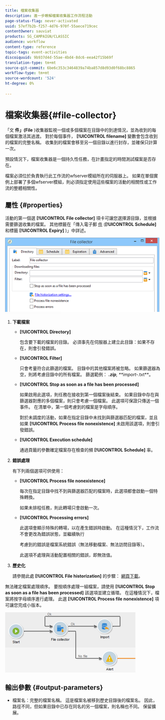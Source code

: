 ```yaml
---
title: 檔案收集器
description: 進一步瞭解檔案收集器工作流程活動
page-status-flag: never-activated
uuid: 57ef7b2b-f257-4d76-970f-55aece719cec
contentOwner: sauviat
products: SG_CAMPAIGN/CLASSIC
audience: workflow
content-type: reference
topic-tags: event-activities
discoiquuid: 9b937d4d-55ae-4bd4-8dc6-eea42f15b69f
translation-type: tm+mt
source-git-commit: 6be6c353c3464839a74ba857d8d93d0f68bc8865
workflow-type: tm+mt
source-wordcount: '524'
ht-degree: 0%

---
```



# 檔案收集器{#file-collector}

「文 **件」(File** )收集器監視一個或多個檔案在目錄中的到達情況，並為收到的每個檔案激活其過渡。 對於每個事件， **[!UICONTROL filename]** 變數會包含收到的檔案的完整名稱。 收集到的檔案會移至另一個目錄以進行封存，並確保只計算一次。

預設情況下，檔案收集器是一個持久性任務，在計畫指定的時間測試檔案是否存在。

檔案必須位於負責執行此工作流的wfserver模組所在的伺服器上。 如果在單個實例上部署了多個wfserver模組，則必須指定使用這些檔案的活動的相關性或工作流的整體相關性。

## 屬性 {#properties}

活動的第一個選 **[!UICONTROL File collector]** 項卡可讓您選擇源目錄，並根據需要篩選收集的檔案。 其他標籤在「傳入電子郵 [件](../../workflow/using/inbound-emails.md) (**[!UICONTROL Schedule]** 和標籤 **[!UICONTROL Expiry]** )」中詳述。

![](assets/file_collect_edit.png)

1. **下載檔案**

   * **[!UICONTROL Directory]**

      包含要下載的檔案的目錄。 必須事先在伺服器上建立此目錄：如果不存在，則會引發錯誤。

   * **[!UICONTROL Filter]**

      只會考量符合此篩選的檔案。 目錄中的其他檔案將被忽略。 如果篩選器為空，則將考慮目錄中的所有檔案。 篩選範例： ***.zip**, **import-*.txt**。

   * **[!UICONTROL Stop as soon as a file has been processed]**

      如果啟用此選項，則任務在接收到第一個檔案後結束。 如果目錄中存在與篩選器對應的多個檔案，則只會考慮一個檔案。 此選項可保證只傳送一個事件。 在清單中，第一個考慮到的檔案是字母順序。

      對於未調度的活動，如果在指定目錄中未找到與篩選器匹配的檔案，並且如果 **[!UICONTROL Process file nonexistence]** 未啟用該選項，則會引發錯誤。

   * **[!UICONTROL Execution schedule]**

      通過頁籤的參數確定檔案存在檢查的頻 **[!UICONTROL Schedule]** 率。

1. **錯誤處理**

   有下列兩個選項可供使用：

   * **[!UICONTROL Process file nonexistence]**

      每次在指定目錄中找不到與篩選器匹配的檔案時，此選項都會啟動一個特殊轉換。

      如果未排程任務，則此轉場只會啟動一次。

   * **[!UICONTROL Processing errors]**

      此選項會顯示特殊的轉場，以在產生錯誤時啟動。 在這種情況下，工作流不會更改為錯誤狀態，並繼續執行

      考慮到的錯誤是檔案系統錯誤（無法移動檔案、無法訪問目錄等）。

      此選項不處理與活動配置相關的錯誤，即無效值。

1. **歷史化**

   請參閱此處 **[!UICONTROL File historization]** 的步驟： [網頁下載](../../workflow/using/web-download.md)。

無法確定檔案處理順序。 要按順序處理一組檔案，請使用 **[!UICONTROL Stop as soon as a file has been processed]** 該選項並建立循環。 在這種情況下，檔案將按字母順序進行處理。 此選 **[!UICONTROL Process file nonexistence]** 項可讓您完成小版本。

![](assets/file_collect_loop.png)

## 輸出參數 {#output-parameters}

* 檔案名：完整的檔案名稱。 這是檔案名被移到歷史目錄後的檔案名。 因此，路徑不同，但如果目錄中已存在同名的另一個檔案，則名稱也不同。 保留擴展。
